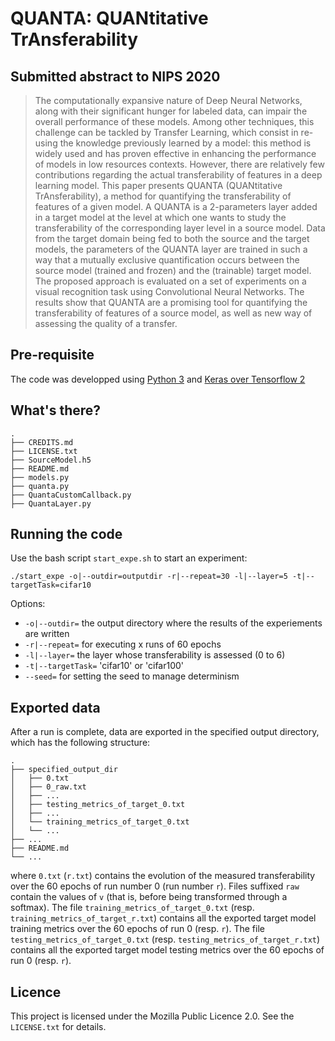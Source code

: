 # QUANTA: QUANtitative TrAnsferability

## Submitted abstract to NIPS 2020
> The computationally expansive nature of Deep Neural Networks, along with their
significant hunger for labeled data, can impair the overall performance of these
models. Among other techniques, this challenge can be tackled by Transfer
Learning, which consist in re-using the knowledge previously learned by a model:
this method is widely used and has proven effective in enhancing the performance
of models in low resources contexts. However, there are relatively few 
contributions regarding the actual transferability of features in a deep 
learning model. This paper presents QUANTA (QUANtitative TrAnsferability), 
a method for quantifying the transferability of features of a given model. 
A QUANTA is a 2-parameters layer added in a target model at the level at which 
one wants to study the transferability of the corresponding layer level in a 
source model. Data from the target domain being fed to both the source and the 
target models, the parameters of the QUANTA layer are trained in such a way 
that a mutually exclusive quantification occurs between the source model 
(trained and frozen) and the (trainable) target model. The proposed approach 
is evaluated on a set of experiments on a visual recognition task using 
Convolutional Neural Networks. The results show that QUANTA are a promising 
tool for quantifying the transferability of features of a source model, as well 
as new way of assessing the quality of a transfer.

## Pre-requisite
The code was developped using [Python 3](https://www.python.org/downloads/) and [Keras over Tensorflow 2](https://www.tensorflow.org/install)

## What's there?
```
.
├── CREDITS.md
├── LICENSE.txt
├── SourceModel.h5
├── README.md
├── models.py
├── quanta.py
├── QuantaCustomCallback.py
├── QuantaLayer.py
```

## Running the code
Use the bash script ``start_expe.sh`` to start an experiment:

``./start_expe -o|--outdir=outputdir -r|--repeat=30 -l|--layer=5 -t|--targetTask=cifar10``

Options:
* ``-o|--outdir=`` the output directory where the results of the experiements are written
* ``-r|--repeat=`` for executing x runs of 60 epochs
* ``-l|--layer=`` the layer whose transferability is assessed (0 to 6)
* ``-t|--targetTask=`` 'cifar10' or 'cifar100'
* ``--seed=`` for setting the seed to manage determinism

## Exported data
After a run is complete, data are exported in the specified output directory, which
has the following structure:
```
.
├── specified_output_dir
│   ├── 0.txt
│   ├── 0_raw.txt
│   ├── ...
│   ├── testing_metrics_of_target_0.txt
│   ├── ...
│   └── training_metrics_of_target_0.txt
│   └── ...
├── ...
├── README.md
└── ...
```
where ``0.txt`` (``r.txt``) contains the evolution of the measured transferability
over the 60 epochs of run number 0 (run number ``r``). Files suffixed ``raw``
contain the values of ``v`` (that is, before being transformed through a softmax).
The file ``training_metrics_of_target_0.txt`` (resp. ``training_metrics_of_target_r.txt``)
contains all the exported target model training metrics over the 60 epochs of run 0 (resp. ``r``).
The file ``testing_metrics_of_target_0.txt`` (resp. ``testing_metrics_of_target_r.txt``)
contains all the exported target model testing metrics over the 60 epochs of run 0 (resp. ``r``).

## Licence
This project is licensed under the Mozilla Public Licence 2.0. See the ``LICENSE.txt``
for details.